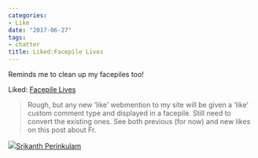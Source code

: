 ```yaml
---
categories:
- Like
date: "2017-06-27"
tags:
- chatter
title: Liked:Facepile Lives
---
```


Reminds me to clean up my facepiles too!

Liked: [Facepile Lives](https://kraft.blog/2017/06/facepile-lives/)

> Rough, but any new ‘like’ webmention to my site will be given a ‘like’ custom comment type and displayed in a facepile. Still need to convert the existing ones. See both previous (for now) and new likes on this post about Fr.

![](images/cropped-cropped-SP01-550afdebv1_site_icon.png)[Srikanth Perinkulam](https://srikanthperinkulam.com)
